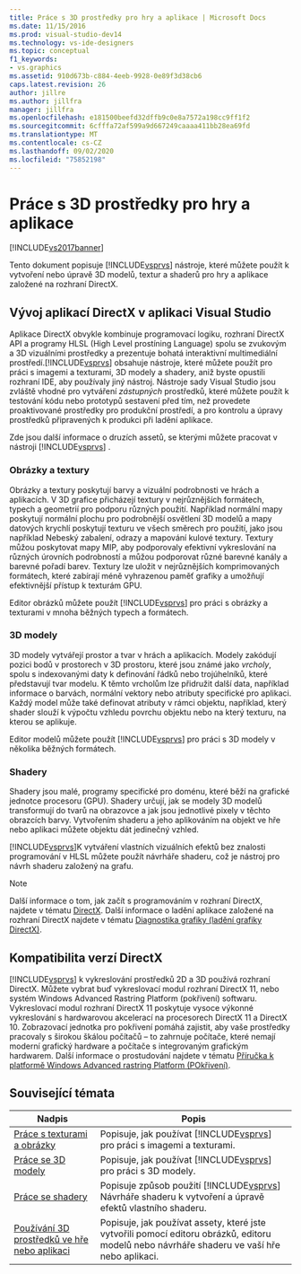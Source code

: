 ```yaml
---
title: Práce s 3D prostředky pro hry a aplikace | Microsoft Docs
ms.date: 11/15/2016
ms.prod: visual-studio-dev14
ms.technology: vs-ide-designers
ms.topic: conceptual
f1_keywords:
- vs.graphics
ms.assetid: 910d673b-c884-4eeb-9928-0e89f3d38cb6
caps.latest.revision: 26
author: jillre
ms.author: jillfra
manager: jillfra
ms.openlocfilehash: e181500beefd32dffb9c0e8a7572a198cc9ff1f2
ms.sourcegitcommit: 6cfffa72af599a9d667249caaaa411bb28ea69fd
ms.translationtype: MT
ms.contentlocale: cs-CZ
ms.lasthandoff: 09/02/2020
ms.locfileid: "75852198"
---
```

# <a name="working-with-3-d-assets-for-games-and-apps"></a>Práce s 3D prostředky pro hry a aplikace
[!INCLUDE[vs2017banner](../includes/vs2017banner.md)]

Tento dokument popisuje [!INCLUDE[vsprvs](../includes/vsprvs-md.md)] nástroje, které můžete použít k vytvoření nebo úpravě 3D modelů, textur a shaderů pro hry a aplikace založené na rozhraní DirectX.

## <a name="directx-app-development-in-visual-studio"></a>Vývoj aplikací DirectX v aplikaci Visual Studio
 Aplikace DirectX obvykle kombinuje programovací logiku, rozhraní DirectX API a programy HLSL (High Level prostíning Language) spolu se zvukovým a 3D vizuálními prostředky a prezentuje bohatá interaktivní multimediální prostředí.[!INCLUDE[vsprvs](../includes/vsprvs-md.md)] obsahuje nástroje, které můžete použít pro práci s imagemi a texturami, 3D modely a shadery, aniž byste opustili rozhraní IDE, aby používaly jiný nástroj. Nástroje sady Visual Studio jsou zvláště vhodné pro vytváření *zástupných* prostředků, které můžete použít k testování kódu nebo prototypů sestavení před tím, než provedete proaktivované prostředky pro produkční prostředí, a pro kontrolu a úpravy prostředků připravených k produkci při ladění aplikace.

 Zde jsou další informace o druzích assetů, se kterými můžete pracovat v nástroji [!INCLUDE[vsprvs](../includes/vsprvs-md.md)] .

### <a name="images-and-textures"></a>Obrázky a textury
 Obrázky a textury poskytují barvy a vizuální podrobnosti ve hrách a aplikacích. V 3D grafice přicházejí textury v nejrůznějších formátech, typech a geometrií pro podporu různých použití. Například normální mapy poskytují normální plochu pro podrobnější osvětlení 3D modelů a mapy datových krychlí poskytují texturu ve všech směrech pro použití, jako jsou například Nebeský zabalení, odrazy a mapování kulové textury. Textury můžou poskytovat mapy MIP, aby podporovaly efektivní vykreslování na různých úrovních podrobností a můžou podporovat různé barevné kanály a barevné pořadí barev. Textury lze uložit v nejrůznějších komprimovaných formátech, které zabírají méně vyhrazenou paměť grafiky a umožňují efektivnější přístup k texturám GPU.

 Editor obrázků můžete použít [!INCLUDE[vsprvs](../includes/vsprvs-md.md)] pro práci s obrázky a texturami v mnoha běžných typech a formátech.

### <a name="3-d-models"></a>3D modely
 3D modely vytvářejí prostor a tvar v hrách a aplikacích. Modely zakódují pozici bodů v prostorech v 3D prostoru, které jsou známé jako *vrcholy*, spolu s indexovanými daty k definování řádků nebo trojúhelníků, které představují tvar modelu. K těmto vrcholům lze přidružit další data, například informace o barvách, normální vektory nebo atributy specifické pro aplikaci. Každý model může také definovat atributy v rámci objektu, například, který shader slouží k výpočtu vzhledu povrchu objektu nebo na který texturu, na kterou se aplikuje.

 Editor modelů můžete použít [!INCLUDE[vsprvs](../includes/vsprvs-md.md)] pro práci s 3D modely v několika běžných formátech.

### <a name="shaders"></a>Shadery
 Shadery jsou malé, programy specifické pro doménu, které běží na grafické jednotce procesoru (GPU). Shadery určují, jak se modely 3D modelů transformují do tvarů na obrazovce a jak jsou jednotlivé pixely v těchto obrazcích barvy. Vytvořením shaderu a jeho aplikováním na objekt ve hře nebo aplikaci můžete objektu dát jedinečný vzhled.

 [!INCLUDE[vsprvs](../includes/vsprvs-md.md)]K vytváření vlastních vizuálních efektů bez znalosti programování v HLSL můžete použít návrháře shaderu, což je nástroj pro návrh shaderu založený na grafu.

> [!NOTE]
> Další informace o tom, jak začít s programováním v rozhraní DirectX, najdete v tématu [DirectX](https://msdn.microsoft.com/library/ee663274(VS.85).aspx). Další informace o ladění aplikace založené na rozhraní DirectX najdete v tématu [Diagnostika grafiky (ladění grafiky DirectX)](../debugger/visual-studio-graphics-diagnostics.md).

## <a name="directx-version-compatibility"></a>Kompatibilita verzí DirectX
 [!INCLUDE[vsprvs](../includes/vsprvs-md.md)] k vykreslování prostředků 2D a 3D používá rozhraní DirectX. Můžete vybrat buď vykreslovací modul rozhraní DirectX 11, nebo systém Windows Advanced Rastring Platform (pokřivení) softwaru. Vykreslovací modul rozhraní DirectX 11 poskytuje vysoce výkonné vykreslování s hardwarovou akcelerací na procesorech DirectX 11 a DirectX 10. Zobrazovací jednotka pro pokřivení pomáhá zajistit, aby vaše prostředky pracovaly s širokou škálou počítačů – to zahrnuje počítače, které nemají moderní grafický hardware a počítače s integrovaným grafickým hardwarem. Další informace o prostudování najdete v tématu [Příručka k platformě Windows Advanced rastring Platform (POkřivení)](https://msdn.microsoft.com/library/gg615082(VS.85).aspx).

## <a name="related-topics"></a>Související témata

|Nadpis|Popis|
|-----------|-----------------|
|[Práce s texturami a obrázky](../designers/working-with-textures-and-images.md)|Popisuje, jak používat [!INCLUDE[vsprvs](../includes/vsprvs-md.md)] pro práci s imagemi a texturami.|
|[Práce se 3D modely](../designers/working-with-3-d-models.md)|Popisuje, jak používat [!INCLUDE[vsprvs](../includes/vsprvs-md.md)] pro práci s 3D modely.|
|[Práce se shadery](../designers/working-with-shaders.md)|Popisuje způsob použití [!INCLUDE[vsprvs](../includes/vsprvs-md.md)] Návrháře shaderu k vytvoření a úpravě efektů vlastního shaderu.|
|[Používání 3D prostředků ve hře nebo aplikaci](../designers/using-3-d-assets-in-your-game-or-app.md)|Popisuje, jak používat assety, které jste vytvořili pomocí editoru obrázků, editoru modelů nebo návrháře shaderu ve vaší hře nebo aplikaci.|
